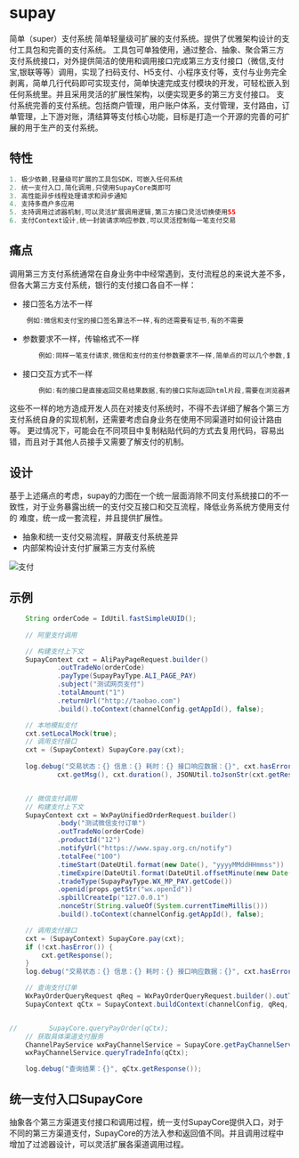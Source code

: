 # supay
简单（super）支付系统
简单轻量级可扩展的支付系统。提供了优雅架构设计的支付工具包和完善的支付系统。
工具包可单独使用，通过整合、抽象、聚合第三方支付系统接口，对外提供简洁的使用和调用接口完成第三方支付接口（微信,支付宝,银联等等）调用，实现了扫码支付、H5支付、小程序支付等，支付与业务完全剥离，简单几行代码即可实现支付，简单快速完成支付模块的开发，可轻松嵌入到任何系统里。并且采用灵活的扩展性架构，以便实现更多的第三方支付接口。
支付系统完善的支付系统。包括商户管理，用户账户体系，支付管理，支付路由，订单管理，上下游对账，清结算等支付核心功能，目标是打造一个开源的完善的可扩展的用于生产的支付系统。

## 特性
```java
1. 极少依赖,轻量级可扩展的工具包SDK，可嵌入任何系统
2. 统一支付入口,简化调用,只使用SupayCore类即可
3. 高性能异步线程处理请求和异步通知
4. 支持多商户多应用
5. 支持调用过滤器机制,可以灵活扩展调用逻辑,第三方接口灵活切换使用55
6. 支付Context设计,统一封装请求响应参数,可以灵活控制每一笔支付交易

```
## 痛点
调用第三方支付系统通常在自身业务中中经常遇到，支付流程总的来说大差不多，但各大第三方支付系统，银行的支付接口各自不一样：
- 接口签名方法不一样
   ```java
    例如:微信和支付宝的接口签名算法不一样,有的还需要有证书,有的不需要
    ``` 
- 参数要求不一样，传输格式不一样
    ```java
        例如:同样一笔支付请求,微信和支付的支付参数要求不一样,简单点的可以几个参数,复杂的几十个参数.微信用xml传输,支付宝用json等
    ``` 
- 接口交互方式不一样
    ```java
        例如:有的接口是直接返回交易结果数据,有的接口实际返回html片段,需要在浏览器再次提交
    ``` 

这些不一样的地方造成开发人员在对接支付系统时，不得不去详细了解各个第三方支付系统自身的实现机制，还需要考虑自身业务在使用不同渠道时如何设计路由等。
更过情况下，可能会在不同项目中复制粘贴代码的方式去复用代码，容易出错，而且对于其他人员接手又需要了解支付的机制。
## 设计
基于上述痛点的考虑，supay的力图在一个统一层面消除不同支付系统接口的不一致性，对于业务暴露出统一的支付交互接口和交互流程，降低业务系统方使用支付的
难度，统一成一套流程，并且提供扩展性。
- 抽象和统一支付交易流程，屏蔽支付系统差异
- 内部架构设计支付扩展第三方支付系统

![支付](/docs/SupayCore.png)

## 示例
```java
    String orderCode = IdUtil.fastSimpleUUID();
    
    // 阿里支付调用

    // 构建支付上下文
    SupayContext cxt = AliPayPageRequest.builder()
            .outTradeNo(orderCode)
            .payType(SupayPayType.ALI_PAGE_PAY)
            .subject("测试网页支付")
            .totalAmount("1")
            .returnUrl("http://taobao.com")
            .build().toContext(channelConfig.getAppId(), false);

    // 本地模拟支付
    cxt.setLocalMock(true);
    // 调用支付接口
    cxt = (SupayContext) SupayCore.pay(cxt);
    
    log.debug("交易状态：{} 信息：{} 耗时：{} 接口响应数据：{}", cxt.hasError(),
            cxt.getMsg(), cxt.duration(), JSONUtil.toJsonStr(cxt.getResponse()));


    // 微信支付调用
    // 构建支付上下文
    SupayContext cxt = WxPayUnifiedOrderRequest.builder()
            .body("测试微信支付订单")
            .outTradeNo(orderCode)
            .productId("12")
            .notifyUrl("https://www.spay.org.cn/notify")
            .totalFee("100")
            .timeStart(DateUtil.format(new Date(), "yyyyMMddHHmmss"))
            .timeExpire(DateUtil.format(DateUtil.offsetMinute(new Date(), 15), "yyyyMMddHHmmss"))
            .tradeType(SupayPayType.WX_MP_PAY.getCode())
            .openid(props.getStr("wx.openId"))
            .spbillCreateIp("127.0.0.1")
            .nonceStr(String.valueOf(System.currentTimeMillis()))
            .build().toContext(channelConfig.getAppId(), false);

    // 调用支付接口
    cxt = (SupayContext) SupayCore.pay(cxt);
    if (!cxt.hasError()) {
        cxt.getResponse();
    }
    log.debug("交易状态：{} 信息：{} 耗时：{} 接口响应数据：{}", cxt.hasError(), cxt.getMsg(), cxt.duration(), cxt.getResponse());

    // 查询支付订单
    WxPayOrderQueryRequest qReq = WxPayOrderQueryRequest.builder().outTradeNo(orderCode).build();
    SupayContext qCtx = SupayContext.buildContext(channelConfig, qReq, false);


//        SupayCore.queryPayOrder(qCtx);
    // 获取具体渠道支付服务
    ChannelPayService wxPayChannelService = SupayCore.getPayChannelService(SupayChannelType.WECHAT);
    wxPayChannelService.queryTradeInfo(qCtx);

    log.debug("查询结果：{}", qCtx.getResponse());
```

## 统一支付入口SupayCore
抽象各个第三方渠道支付接口和调用过程，统一支付SupayCore提供入口，对于不同的第三方渠道支付，SupayCore的方法入参和返回值不同。并且调用过程中增加了过滤器设计，可以灵活扩展各渠道调用过程。
